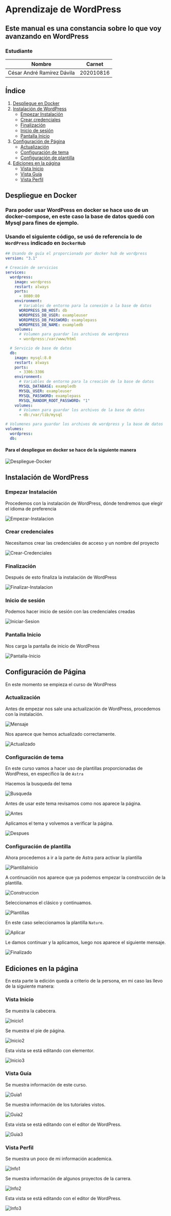 # Aprendizaje de WordPress

## Este manual es una constancia sobre lo que voy avanzando en WordPress

### Estudiante

| Nombre                     | Carnet    |
| -------------------------- | --------- |
| César André Ramírez Dávila | 202010816 |

## Índice

1. [Despliegue en Docker](#despliegue-en-docker)
2. [Instalación de WordPress](#instalación-de-wordpress)
   - [Empezar Instalación](#empezar-instalación)
   - [Crear credenciales](#crear-credenciales)
   - [Finalización](#finalización)
   - [Inicio de sesión](#inicio-de-sesión)
   - [Pantalla Inicio](#pantalla-inicio)
3. [Configuración de Página](#configuración-de-página)
   - [Actualización](#actualización)
   - [Configuración de tema](#configuración-de-tema)
   - [Configuración de plantilla](#configuración-de-plantilla)
4. [Ediciones en la página](#ediciones-en-la-página)
   - [Vista Inicio](#vista-inicio)
   - [Vista Guía](#vista-guía)
   - [Vista Perfil](#vista-perfil)

## Despliegue en Docker

### Para poder usar WordPress en docker se hace uso de un docker-compose, en este caso la base de datos quedó con Mysql para fines de ejemplo.

### Usando el siguiente código, se usó de referencia lo de `WordPress` indicado en `DockerHub`

```yaml
## Usando de guía el proporcionado por docker hub de wordpress
version: "3.1"

# Creación de servicios
services:
  wordpress:
    image: wordpress
    restart: always
    ports:
      - 8080:80
    environment:
      # Variables de entorno para la conexión a la base de datos
      WORDPRESS_DB_HOST: db
      WORDPRESS_DB_USER: exampleuser
      WORDPRESS_DB_PASSWORD: examplepass
      WORDPRESS_DB_NAME: exampledb
    volumes:
      # Volumen para guardar los archivos de wordpress
      - wordpress:/var/www/html

  # Servicio de base de datos
  db:
    image: mysql:8.0
    restart: always
    ports:
      - 3306:3306
    environment:
      # Variables de entorno para la creación de la base de datos
      MYSQL_DATABASE: exampledb
      MYSQL_USER: exampleuser
      MYSQL_PASSWORD: examplepass
      MYSQL_RANDOM_ROOT_PASSWORD: "1"
    volumes:
      # Volumen para guardar los archivos de la base de datos
      - db:/var/lib/mysql

# Volumenes para guardar los archivos de wordpress y la base de datos
volumes:
  wordpress:
  db:
```

#### Para el despliegue en docker se hace de la siguiente manera

![Despliegue-Docker](IMG/Instalar/Docker_run.png)

## Instalación de WordPress

### Empezar Instalación

Procedemos con la instalación de WordPress, dónde tendremos que elegir el idioma de preferencia

![Empezar-Instalacion](IMG/Instalar/Instalar_wordpress.png)

### Crear credenciales

Necesitamos crear las credenciales de acceso y un nombre del proyecto

![Crear-Credenciales](IMG/Instalar/Credenciales.png)

### Finalización

Después de esto finaliza la instalación de WordPress

![Finalizar-Instalacion](IMG/Instalar/Finalizado.png)

### Inicio de sesión

Podemos hacer inicio de sesión con las credenciales creadas

![Iniciar-Sesion](IMG/Instalar/Iniciar_Sesion.png)

### Pantalla Inicio

Nos carga la pantalla de inicio de WordPress

![Pantalla-Inicio](IMG/Instalar/Bienvenida.png)

## Configuración de Página

En este momento se empieza el curso de WordPress

### Actualización

Antes de empezar nos sale una actualización de WordPress, procedemos con la instalación.

![Mensaje](IMG/Astra/Mensaje_Actualizacion.png)

Nos aparece que hemos actualizado correctamente.

![Actualizado](IMG/Astra/Actualizado.png)

### Configuración de tema

En este curso vamos a hacer uso de plantillas proporcionadas de WordPress, en específico la de `Astra`

Hacemos la busqueda del tema

![Busqueda](IMG/Astra/Buscar_Astra.png)

Antes de usar este tema revisamos como nos aparece la página.

![Antes](IMG/Astra/Antes_del_tema.png)

Aplicamos el tema y volvemos a verificar la página.

![Despues](IMG/Astra/Despues_del_tema.png)

### Configuración de plantilla

Ahora procedemos a ir a la parte de Astra para activar la plantilla

![PlantillaInicio](IMG/Astra/Plantilla_Inicio.png)

A continuación nos aparece que ya podemos empezar la construcción de la plantilla.

![Construccion](IMG/Astra/Empezar_construccion.png)

Seleccionamos el clásico y continuamos.

![Plantillas](IMG/Astra/Seleccion_plantilla.png)

En este caso seleccionamos la plantilla `Nature`.

![Aplicar](IMG/Astra/Aplicar_plantilla.png)

Le damos continuar y la aplicamos, luego nos aparece el siguiente mensaje.

![Finalizado](IMG/Astra/Terminar_plantilla.png)

## Ediciones en la página

En esta parte la edición queda a criterio de la persona, en mi caso las llevo de la siguiente manera:

### Vista Inicio

Se muestra la cabecera.

![Inicio1](IMG/Edicion/Home1.png)

Se muestra el pie de página.

![Inicio2](IMG/Edicion/Home2.png)

Esta vista se está editando con elementor.

![Inicio3](IMG/Edicion/Edit_home.png)

### Vista Guía

Se muestra información de este curso.

![Guia1](IMG/Edicion/guia1.png)

Se muestra información de los tutoriales vistos.

![Guia2](IMG/Edicion/guia2.png)

Esta vista se está editando con el editor de WordPress.

![Guia3](IMG/Edicion/edit_guia.png)

### Vista Perfil

Se muestra un poco de mi información academica.

![Info1](IMG/Edicion/info1.png)

Se muestra información de algunos proyectos de la carrera.

![Info2](IMG/Edicion/info2.png)

Esta vista se está editando con el editor de WordPress.

![Info3](IMG/Edicion/edit_info.png)
